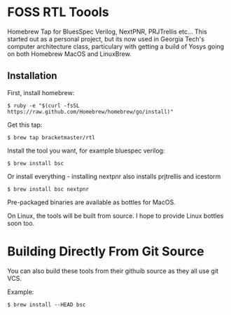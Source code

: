 # FOSS RTL Toools
Homebrew Tap for BluesSpec Verilog, NextPNR, PRJTrellis etc...
This started out as a personal project, but its now used
in Georgia Tech's computer architecture class, particulary with 
getting a build of Yosys going on both Homebrew MacOS and LinuxBrew.

## Installation

First, install homebrew:

    $ ruby -e "$(curl -fsSL https://raw.github.com/Homebrew/homebrew/go/install)"

Get this tap:

    $ brew tap bracketmaster/rtl

Install the tool you want, for example bluespec verilog:

    $ brew install bsc
    
Or install everything - installing nextpnr also installs prjtrellis and icestorm

    $ brew install bsc nextpnr

Pre-packaged binaries are available as bottles for MacOS.

On Linux, the tools will be built from source. I hope to provide Linux bottles soon too.

# Building Directly From Git Source
You can also build these tools from their githuib source as they
all use git VCS.

Example:

    $ brew install --HEAD bsc
